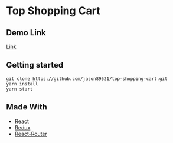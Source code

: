 # Top Shopping Cart

## Demo Link

[Link](https://jason89521.github.io/top-shopping-cart/)

## Getting started
```
git clone https://github.com/jason89521/top-shopping-cart.git
yarn install
yarn start
```

## Made With

- [React](https://reactjs.org/)
- [Redux](https://redux.js.org/)
- [React-Router](https://reactrouter.com/)
